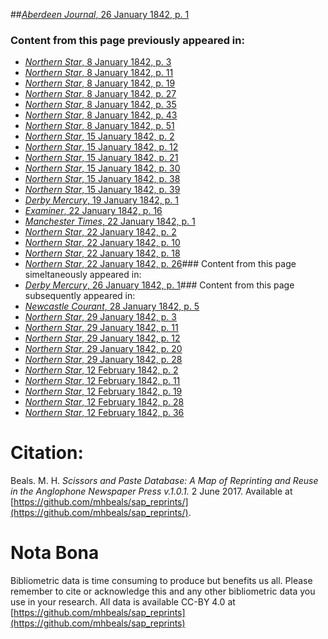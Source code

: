 ##[*Aberdeen Journal*, 26 January 1842, p. 1](https://mhbeals.github.io/sap_html/Aberdeen-Journal/Aberdeen-Journal-26-January-1842-p-1)

### Content from this page previously appeared in:
+ [*Northern Star*, 8 January 1842, p. 3](https://mhbeals.github.io/sap_html/Northern-Star/Northern-Star-8-January-1842-p-3)
+ [*Northern Star*, 8 January 1842, p. 11](https://mhbeals.github.io/sap_html/Northern-Star/Northern-Star-8-January-1842-p-11)
+ [*Northern Star*, 8 January 1842, p. 19](https://mhbeals.github.io/sap_html/Northern-Star/Northern-Star-8-January-1842-p-19)
+ [*Northern Star*, 8 January 1842, p. 27](https://mhbeals.github.io/sap_html/Northern-Star/Northern-Star-8-January-1842-p-27)
+ [*Northern Star*, 8 January 1842, p. 35](https://mhbeals.github.io/sap_html/Northern-Star/Northern-Star-8-January-1842-p-35)
+ [*Northern Star*, 8 January 1842, p. 43](https://mhbeals.github.io/sap_html/Northern-Star/Northern-Star-8-January-1842-p-43)
+ [*Northern Star*, 8 January 1842, p. 51](https://mhbeals.github.io/sap_html/Northern-Star/Northern-Star-8-January-1842-p-51)
+ [*Northern Star*, 15 January 1842, p. 2](https://mhbeals.github.io/sap_html/Northern-Star/Northern-Star-15-January-1842-p-2)
+ [*Northern Star*, 15 January 1842, p. 12](https://mhbeals.github.io/sap_html/Northern-Star/Northern-Star-15-January-1842-p-12)
+ [*Northern Star*, 15 January 1842, p. 21](https://mhbeals.github.io/sap_html/Northern-Star/Northern-Star-15-January-1842-p-21)
+ [*Northern Star*, 15 January 1842, p. 30](https://mhbeals.github.io/sap_html/Northern-Star/Northern-Star-15-January-1842-p-30)
+ [*Northern Star*, 15 January 1842, p. 38](https://mhbeals.github.io/sap_html/Northern-Star/Northern-Star-15-January-1842-p-38)
+ [*Northern Star*, 15 January 1842, p. 39](https://mhbeals.github.io/sap_html/Northern-Star/Northern-Star-15-January-1842-p-39)
+ [*Derby Mercury*, 19 January 1842, p. 1](https://mhbeals.github.io/sap_html/Derby-Mercury/Derby-Mercury-19-January-1842-p-1)
+ [*Examiner*, 22 January 1842, p. 16](https://mhbeals.github.io/sap_html/Examiner/Examiner-22-January-1842-p-16)
+ [*Manchester Times*, 22 January 1842, p. 1](https://mhbeals.github.io/sap_html/Manchester-Times/Manchester-Times-22-January-1842-p-1)
+ [*Northern Star*, 22 January 1842, p. 2](https://mhbeals.github.io/sap_html/Northern-Star/Northern-Star-22-January-1842-p-2)
+ [*Northern Star*, 22 January 1842, p. 10](https://mhbeals.github.io/sap_html/Northern-Star/Northern-Star-22-January-1842-p-10)
+ [*Northern Star*, 22 January 1842, p. 18](https://mhbeals.github.io/sap_html/Northern-Star/Northern-Star-22-January-1842-p-18)
+ [*Northern Star*, 22 January 1842, p. 26](https://mhbeals.github.io/sap_html/Northern-Star/Northern-Star-22-January-1842-p-26)### Content from this page simeltaneously appeared in:
+ [*Derby Mercury*, 26 January 1842, p. 1](https://mhbeals.github.io/sap_html/Derby-Mercury/Derby-Mercury-26-January-1842-p-1)### Content from this page subsequently appeared in:
+ [*Newcastle Courant*, 28 January 1842, p. 5](https://mhbeals.github.io/sap_html/Newcastle-Courant/Newcastle-Courant-28-January-1842-p-5)
+ [*Northern Star*, 29 January 1842, p. 3](https://mhbeals.github.io/sap_html/Northern-Star/Northern-Star-29-January-1842-p-3)
+ [*Northern Star*, 29 January 1842, p. 11](https://mhbeals.github.io/sap_html/Northern-Star/Northern-Star-29-January-1842-p-11)
+ [*Northern Star*, 29 January 1842, p. 12](https://mhbeals.github.io/sap_html/Northern-Star/Northern-Star-29-January-1842-p-12)
+ [*Northern Star*, 29 January 1842, p. 20](https://mhbeals.github.io/sap_html/Northern-Star/Northern-Star-29-January-1842-p-20)
+ [*Northern Star*, 29 January 1842, p. 28](https://mhbeals.github.io/sap_html/Northern-Star/Northern-Star-29-January-1842-p-28)
+ [*Northern Star*, 12 February 1842, p. 2](https://mhbeals.github.io/sap_html/Northern-Star/Northern-Star-12-February-1842-p-2)
+ [*Northern Star*, 12 February 1842, p. 11](https://mhbeals.github.io/sap_html/Northern-Star/Northern-Star-12-February-1842-p-11)
+ [*Northern Star*, 12 February 1842, p. 19](https://mhbeals.github.io/sap_html/Northern-Star/Northern-Star-12-February-1842-p-19)
+ [*Northern Star*, 12 February 1842, p. 28](https://mhbeals.github.io/sap_html/Northern-Star/Northern-Star-12-February-1842-p-28)
+ [*Northern Star*, 12 February 1842, p. 36](https://mhbeals.github.io/sap_html/Northern-Star/Northern-Star-12-February-1842-p-36)
                    
# Citation: 

Beals. M. H. *Scissors and Paste Database: A Map of Reprinting and Reuse in the Anglophone Newspaper Press v.1.0.1.* 2 June 2017. Available at [https://github.com/mhbeals/sap_reprints/](https://github.com/mhbeals/sap_reprints/). 
                    
# Nota Bona

Bibliometric data is time consuming to produce but benefits us all. Please remember to cite or acknowledge this and any other bibliometric data you use in your research. All data is available CC-BY 4.0 at [https://github.com/mhbeals/sap_reprints](https://github.com/mhbeals/sap_reprints)
